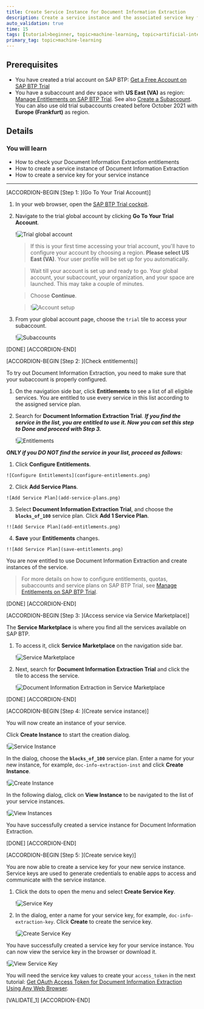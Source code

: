 ```yaml
---
title: Create Service Instance for Document Information Extraction
description: Create a service instance and the associated service key for Document Information Extraction, one of the SAP AI Business Services, using SAP Business Technology Platform (SAP BTP) Trial.
auto_validation: true
time: 15
tags: [tutorial>beginner, topic>machine-learning, topic>artificial-intelligence, topic>cloud, products>sap-business-technology-platform, products>sap-ai-business-services, products>document-information-extraction]
primary_tag: topic>machine-learning
---
```


## Prerequisites
- You have created a trial account on SAP BTP: [Get a Free Account on SAP BTP Trial](hcp-create-trial-account)
- You have a subaccount and dev space with **US East (VA)** as region: [Manage Entitlements on SAP BTP Trial](cp-trial-entitlements). See also [Create a Subaccount](https://help.sap.com/viewer/65de2977205c403bbc107264b8eccf4b/Cloud/en-US/261ba9ca868f469baf64c22257324a75.html). You can also use old trial subaccounts created before October 2021 with **Europe (Frankfurt)** as region.

## Details
### You will learn
  - How to check your Document Information Extraction entitlements
  - How to create a service instance of Document Information Extraction
  - How to create a service key for your service instance
---

[ACCORDION-BEGIN [Step 1: ](Go To Your Trial Account)]

1. In your web browser, open the [SAP BTP Trial cockpit](https://cockpit.hanatrial.ondemand.com/).

2. Navigate to the trial global account by clicking **Go To Your Trial Account**.

    !![Trial global account](01_Foundation20Onboarding_Home.png)

    >If this is your first time accessing your trial account, you'll have to configure your account by choosing a region. **Please select US East (VA)**. Your user profile will be set up for you automatically.

    >Wait till your account is set up and ready to go. Your global account, your subaccount, your organization, and your space are launched. This may take a couple of minutes.

    >Choose **Continue**.

    >!![Account setup](02_Foundation20Onboarding_Processing.png)

3. From your global account page, choose the `trial` tile to access your subaccount.

    !![Subaccounts](enter-trial-account.png)

[DONE]
[ACCORDION-END]


[ACCORDION-BEGIN [Step 2: ](Check entitlements)]

To try out Document Information Extraction, you need to make sure that your subaccount is properly configured.

1. On the navigation side bar, click **Entitlements** to see a list of all eligible services. You are entitled to use every service in this list according to the assigned service plan.

2. Search for **Document Information Extraction Trial**. ***If you find the service in the list, you are entitled to use it. Now you can set this step to **Done** and proceed with Step 3.***

    !![Entitlements](check-entitlements.png)

***ONLY if you DO NOT find the service in your list, proceed as follows:***

  1. Click **Configure Entitlements**.

    ![Configure Entitlements](configure-entitlements.png)

  2. Click **Add Service Plans**.

    ![Add Service Plan](add-service-plans.png)

  3. Select **Document Information Extraction Trial**, and choose the **`blocks_of_100`** service plan. Click **Add 1 Service Plan**.

    !![Add Service Plan](add-entitlements.png)

  4. **Save** your **Entitlements** changes.

    !![Add Service Plan](save-entitlements.png)    

You are now entitled to use Document Information Extraction and create instances of the service.

>For more details on how to configure entitlements, quotas, subaccounts and service plans on SAP BTP Trial, see [Manage Entitlements on SAP BTP Trial](cp-trial-entitlements).

[DONE]
[ACCORDION-END]


[ACCORDION-BEGIN [Step 3: ](Access service via Service Marketplace)]

The **Service Marketplace** is where you find all the services available on SAP BTP.

1. To access it, click **Service Marketplace** on the navigation side bar.

    !![Service Marketplace](access-service-marketplace.png)

2. Next, search for **Document Information Extraction Trial** and click the tile to access the service.

    !![Document Information Extraction in Service Marketplace](access-dox.png)

[DONE]
[ACCORDION-END]


[ACCORDION-BEGIN [Step 4: ](Create service instance)]

You will now create an instance of your service.

Click **Create Instance** to start the creation dialog.

!![Service Instance](create-instance.png)

In the dialog, choose the **`blocks_of_100`** service plan. Enter a name for your new instance, for example, `doc-info-extraction-inst` and click **Create Instance**.

!![Create Instance](create-instance-dialog.png)

In the following dialog, click on **View Instance** to be navigated to the list of your service instances.

!![View Instances](view-instance.png)

You have successfully created a service instance for Document Information Extraction.

[DONE]
[ACCORDION-END]


[ACCORDION-BEGIN [Step 5: ](Create service key)]

You are now able to create a service key for your new service instance. Service keys are used to generate credentials to enable apps to access and communicate with the service instance.

  1. Click the dots to open the menu and select **Create Service Key**.

      !![Service Key](create-service-keys.png)

  2. In the dialog, enter a name for your service key, for example, `doc-info-extraction-key`. Click **Create** to create the service key.

      !![Create Service Key](create-service-key-name.png)

You have successfully created a service key for your service instance. You can now view the service key in the browser or download it.

!![View Service Key](view-service-key.png)

You will need the service key values to create your `access_token` in the next tutorial: [Get OAuth Access Token for Document Information Extraction Using Any Web Browser](cp-aibus-dox-web-oauth-token).

[VALIDATE_1]
[ACCORDION-END]
